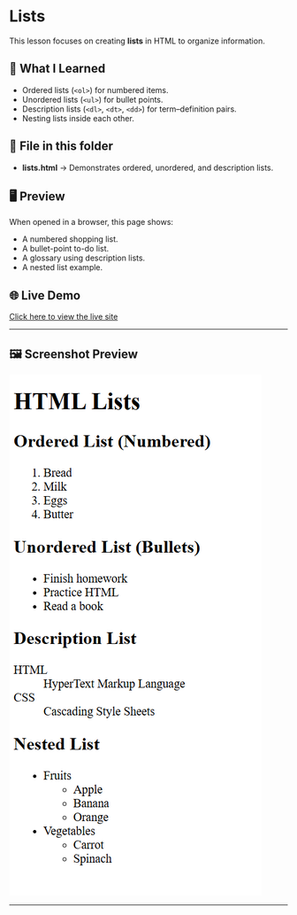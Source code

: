 # Lists

This lesson focuses on creating **lists** in HTML to organize information.

## 📌 What I Learned
- Ordered lists (`<ol>`) for numbered items.
- Unordered lists (`<ul>`) for bullet points.
- Description lists (`<dl>`, `<dt>`, `<dd>`) for term–definition pairs.
- Nesting lists inside each other.

## 📂 File in this folder
- **lists.html** → Demonstrates ordered, unordered, and description lists.

## 🖥 Preview
When opened in a browser, this page shows:
- A numbered shopping list.
- A bullet-point to-do list.
- A glossary using description lists.
- A nested list example.

## 🌐 Live Demo
[Click here to view the live site](https://saintsamuelle.github.io/FRONTEND-LEARNING-PROGRESS/HTML/Basic-syntax/Lists/lists.html)

---

## 🖼 Screenshot Preview
![Website Screenshot](screenshot.png)

---
